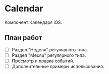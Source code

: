# Calendar

Компонент Календаря iOS.

## План работ

- [ ] Раздел "Неделя" регулярного типа.
- [ ] Раздел "Месяц" регулярного типа.
- [ ] Просмотр и правка событий.
- [ ] Дополнительные примеры использования.
